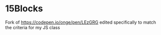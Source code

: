 # 15Blocks
Fork of https://codepen.io/onge/pen/LEzGRG edited specifically to match the criteria for my JS class
